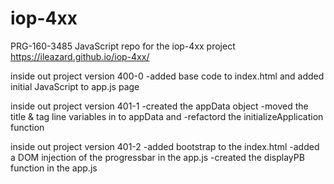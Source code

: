 # iop-4xx
PRG-160-3485 JavaScript repo for the iop-4xx project
https://ileazard.github.io/iop-4xx/

inside out project version 400-0
-added base code to index.html and added initial JavaScript to app.js page

inside out project version 401-1
-created the appData object
-moved the title & tag line variables in to appData and
-refactord the initializeApplication function

inside out project version 401-2
-added bootstrap to the index.html
-added a DOM injection of the progressbar in the app.js
-created the displayPB function in the app.js
